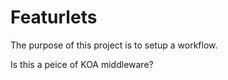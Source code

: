 # Featurlets

The purpose of this project is to setup a workflow.

Is this a peice of KOA middleware?


